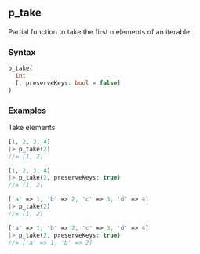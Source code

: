 [//]: # (This file is autogenerated)

## p_take

Partial function to take the first n elements of an iterable.

### Syntax
```php
p_take(
  int
  [, preserveKeys: bool = false]
)
```

### Examples
Take elements
```php
[1, 2, 3, 4]
|> p_take(2)
//= [1, 2]
```
```php
[1, 2, 3, 4]
|> p_take(2, preserveKeys: true)
//= [1, 2]
```
```php
['a' => 1, 'b' => 2, 'c' => 3, 'd' => 4]
|> p_take(2)
//= [1, 2]
```
```php
['a' => 1, 'b' => 2, 'c' => 3, 'd' => 4]
|> p_take(2, preserveKeys: true)
//= ['a' => 1, 'b' => 2]
```
